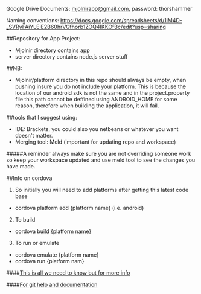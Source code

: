 Google Drive Documents:
mjolnirapp@gmail.com,
password: thorshammer

Naming conventions: https://docs.google.com/spreadsheets/d/1iM4D-_SVRyFAiYLEiE2B60hrVGfhorb1ZOQ4IKKOfBc/edit?usp=sharing

##Repository for App Project:
* Mjolnir directory contains app
* server directory contains node.js server stuff
	
##NB:
* Mjolnir/platform directory in this repo should always be empty, when pushing insure you do not include your platform. This is because the location of our android sdk is not the same and in the project.property file this path cannot be deffined using ANDROID_HOME for some reason, therefore when building the application, it will fail.

##tools that I suggest using:
* IDE: Brackets, you could also you netbeans or whatever you want doesn't matter.
* Merging tool: Meld (important for updating repo and workspace)

#####A reminder always make sure you are not overriding someone work so keep your workspace updated and use meld tool to see the changes you have made.

##Info on cordova

1. So initially you will need to add platforms after getting this latest code base
  * cordova platform add {platform name}  (i.e. android)

2. To build
  * cordova build {platform name}

3. To run or emulate
  * cordova emulate {platform name}
  * cordova run {platform nam}

####[This is all we need to know but for more info](http://cordova.apache.org/docs/en/4.0.0/index.html)

####[For git help and documentation](http://git-scm.com/docs/git-help)
